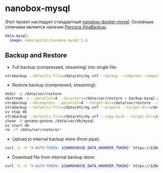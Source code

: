 # nanobox-mysql

Этот проект наследует стандартный [nanobox-docker-mysql](https://github.com/nanobox-io/nanobox-docker-mysql). Основным отличием является наличие [Percona XtraBackup](https://www.percona.com/doc/percona-xtrabackup/LATEST/index.html).

```yml
data.mysql:
  image: comocapital/nanobox-mysql:5.6
```

##  Backup and Restore

* Full backup (compressed, streaming) into single file:
```sh
xtrabackup --defaults-file=/data/etc/my.cnf --backup --compress -compress-threads=4 --stream=xbstream --parallel=4 --databases="mydatabase1 mydatabase2" --socket=/tmp/mysqld.sock --user=root --host=127.0.0.1 > /data/var/backup-mysql-$(date -u +%Y-%m-%d.%H-%M-%S).xbstream
```

* Restore backup (compressed, streaming):
```sh
mkdir -p /data/var/restore
xbstream -x --parallel=4 --directory=/data/var/restore < backup-mysql.xbstream
xtrabackup --decompress --parallel=4 --target-dir=/data/var/restore --remove-original
xtrabackup --defaults-file=/data/etc/my.cnf --prepare --target-dir=/data/var/restore --socket=/tmp/mysqld.sock --user=root --host=127.0.0.1
sv stop db
xtrabackup --defaults-file=/data/etc/my.cnf --copy-back --target-dir=/data/var/restore --socket=/tmp/mysqld.sock --user=root --host=127.0.0.1
chown -R gonano:gonano /data/var/db/mysql
sv start db
rm -rf /data/var/restore/*
```

* Upload to internal backup store (from pipe):
```sh
curl -k -H "X-AUTH-TOKEN: ${WAREHOUSE_DATA_HOARDER_TOKEN}" https://${WAREHOUSE_DATA_HOARDER_HOST}:7410/blobs/backup-mysql-$(date -u +%Y-%m-%d.%H-%M-%S).xbstream --data-binary @- >&2
```

* Download file from internal backup store:
```sh
curl -k -H "X-AUTH-TOKEN: ${WAREHOUSE_DATA_HOARDER_TOKEN}" https://${WAREHOUSE_DATA_HOARDER_HOST}:7410/blobs/backup-mysql-{date}.xbstream > backup-mysql.xbstream
```
